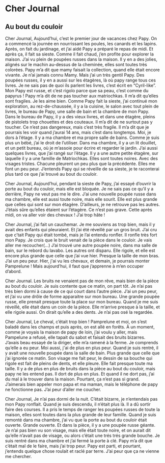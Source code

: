 # Cher Journal
## Au bout du couloir


Cher Journal, 
Aujourd’hui, c’est le premier jour de vacances chez Papy. On a commencé la journée en nourrissant les poules, les canards et les lapins. Après, on fait du jardinage, et j’ai aidé Papy a préparé le repas de midi. Et après ça, il fait sa sieste. Comme il fait chaud, j’en profite pour explorer la maison. J’ai vu plein de poupées russes dans la maison. Il y en a des jolies, alignés sur le machin au-dessus de la cheminée, elles sont toutes très colorées. Papy m’a dit que mamy faisait la collection, quand elle était encore vivante. Je n’ai jamais connu Mamy. Mais j’ai un très gentil Papy. Des poupées russes, il y en a aussi sur les étagères, là où papy range tous ces livres. Je ne sais pas de quoi ils parlent les livres, c’est écrit en “Cyril-like”. 
Mon Papy est russe, et c’est rigolo parce que sa peau, c’est comme du papyrus ! Papy m’a dit de ne pas toucher aux matriochkas. Il m’a dit qu’elles sont fragiles. Je les aime bien. Comme Papy fait la sieste, j’ai continué mon exploration, au rez-de-chaussée, il y a la cuisine, le salon avec tout plein de livres, le bureau de Papy, une salle de bain et la chambre de mon Papy. Dans le bureau de Papy, il y a des vieux livres, et dans une étagère, pleins de pistolets trop chouettes et des couteaux. Il m’a dit de ne surtout pas y toucher. Ce n’est pas dangereux, mais c’est très fragile. Il m’a dit que je pourrais les voir quand j’aurai 14 ans, mais c’est dans longtemps. 
Moi, je dors à l’étage. Il y a ma chambre et ma propre salle de bains. Comme je suis plus un bébé, j’ai le droit de l’utiliser. Dans ma chambre, il y a un lit douillet, et un petit bureau, où je m’assoie pour écrire et regarder le jardin. J’ai aussi quelques livres, que j’ai rangé sur l’étage. Il y a une autre petite étagère, sur laquelle il y a une famille de Matriochkas. Elles sont toutes noires. Avec des visages tristes. Chacune pleurent un peu plus que la précédente. Elles me font un peu peur. J’entends Papy qui se réveille de sa sieste, je te raconterai plus tard ce que j’ai trouvé au bout du couloir.

Cher Journal, 
Aujourd’hui, pendant la sieste de Papy, j’ai essayé d’ouvrir la porte au bout du couloir, mais elle est bloquée. Je ne sais pas ce qu’il y a derrière, Papy ne veut pas me le dire. J’ai une nouvelle poupée russe dans ma chambre, elle est aussi toute noire, mais elle sourit. Elle est plus grande que celles qui sont sur mon étagère. D’ailleurs, je ne retrouve pas les autres. J’étais sûre qu’elles étaient sur l’étagère. Ce n’est pas grave. Cette après midi, on va aller voir des chevaux ! J’ai trop hâte !

Cher Journal, 
j’ai fait un cauchemar. Je me souviens as trop bien, mais il y avait des enfants qui pleuraient. Et j’ai été réveillé par un gros bruit. J’ai cru que c’tait Papy qui était tombé, mais je l’ai entendu ronfler. Il ronfle très fort mon Papy. Je crois que le bruit venait de la pièce dans le couloir. Je vais aller me recoucher(...)
J’ai trouvé une autre poupée noire, dans ma salle de bain, sur le rebord du lavabo. Les autres ont disparu. Elle rigole, et elle est encore plus grande que celle que j’ai vue hier. Presque la taille de mon bras. J’ai un peu peur. 
Hier, j'ai vu les chevaux, et demain, je pourrais monter Pamprelune ! Mais aujourd’hui, il faut que j’apprenne à m’en occuper d’abord.



Cher Journal.
Les bruits ne venaient pas de mon rêve, mais bien de la pièce au bout du couloir. Je suis contente que ce matin, on part tôt. Je n’ai pas très bien dormi à cause de ce qui court dans l’autre pièce.  J’ai un peu peur, et j’ai vu une drôle de forme apparaitre sur mon bureau. Une grande poupée russe, elle prenait presque toute la place sur mon bureau. Quand je me suis réveillé, elle était dans un coin de la pièce. Elle m’arrive presque à la taille, et elle rigole aussi. On dirait qu’elle a des dents. Je n’ai pas osé la regardée. 

Cher Journal, 
Le cheval, c’était trop bien ! Pamprelune et moi, on s’est baladé dans les champs et puis après, on est allé en forêts. À un moment, comme je voyais la maison de papy de loin, j’ai voulu y aller, mais Pampelune a refusé, elle tapait du sabot et faisait des bruits bizarres. J’avais beau essayé de la diriger, elle m’a ramené à la ferme. Je comprends qu’elle a eu peur. Moi aussi, j'ai de plus en plus peur. Quand je suis rentré, il y avait une nouvelle poupée dans la salle de bain. Plus grande que celle que j’ai ignorée ce matin. Son visage me fait peur, le dessin de sa bouche qui rigole est fait de pleins de dents, et elle pleure. Elle fait presque toute ma taille. Il y a de plus en plus de bruits dans la pièce au bout du couloir, mais papy ne les entend pas. Il dort de plus en plus. Et quand il ne dort pas, j’ai du mal à le trouver dans la maison. Pourtant, ça n’est pas si grand.  J’aimerais bien appeler mon papa et ma maman, mais le téléphone de papy ne fonctionne pas. J’ai peur d’aller me coucher.

Cher Journal, 
Je n’ai pas dormi de la nuit. C’était bizarre, je n’entendais pas mon Papy ronflait. Quand je suis descendu, il n’était plus là. Il a dû sortir faire des courses. Il a pris le temps de ranger les poupées russes de toute la maison, elles sont toutes dans la plus grande de leur famille. Quand je suis remonté dans ma chambre, j’ai vu que la porte au bout du couloir était ouverte. Grande ouverte. Et dans la pièce, il y a une poupée russe géante. Je n’ai pas bien vu son visage, mais elle était toute noire, et on aurait dit qu’elle n’avait pas de visage, ou alors c’était une trés trés grande bouche. Je suis rentré dans ma chambre et j’ai fermé la porte à clé. Papy m’a dit que c’était mal de le faire, mais j’ai trop peur. Papy est parti, et pourtant, j’entends quelque chose roulait et raclé par terre. J’ai peur que ça ne vienne me chercher. 
